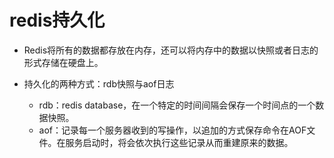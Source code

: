 # redis持久化

- Redis将所有的数据都存放在内存，还可以将内存中的数据以快照或者日志的形式存储在硬盘上。

- 持久化的两种方式：rdb快照与aof日志
  - rdb：redis database，在一个特定的时间间隔会保存一个时间点的一个数据快照。
  - aof：记录每一个服务器收到的写操作，以追加的方式保存命令在AOF文件。在服务启动时，将会依次执行这些记录从而重建原来的数据。
